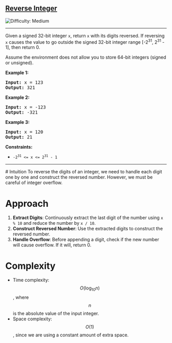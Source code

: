 <h2><a href="https://leetcode.com/problems/reverse-integer">Reverse Integer</a></h2>
<img src='https://img.shields.io/badge/Difficulty-Medium-yellow' alt='Difficulty: Medium' />
<hr>
<p>Given a signed 32-bit integer <code>x</code>, return <code>x</code> with its digits reversed. If reversing <code>x</code> causes the value to go outside the signed 32-bit integer range [-2<sup>31</sup>, 2<sup>31</sup> - 1], then return 0.</p>

<p>Assume the environment does not allow you to store 64-bit integers (signed or unsigned).</p>

<p><strong class="example">Example 1:</strong></p>
<pre>
<strong>Input:</strong> x = 123
<strong>Output:</strong> 321
</pre>

<p><strong class="example">Example 2:</strong></p>
<pre>
<strong>Input:</strong> x = -123
<strong>Output:</strong> -321
</pre>

<p><strong class="example">Example 3:</strong></p>
<pre>
<strong>Input:</strong> x = 120
<strong>Output:</strong> 21
</pre>

<p><strong>Constraints:</strong></p>
<ul>
    <li><code>-2<sup>31</sup> <= x <= 2<sup>31</sup> - 1</code></li>
</ul>
<hr>
# Intuition
To reverse the digits of an integer, we need to handle each digit one by one and construct the reversed number. However, we must be careful of integer overflow.

# Approach
1. **Extract Digits**: Continuously extract the last digit of the number using `x % 10` and reduce the number by `x / 10`.
2. **Construct Reversed Number**: Use the extracted digits to construct the reversed number.
3. **Handle Overflow**: Before appending a digit, check if the new number will cause overflow. If it will, return 0.

# Complexity
- Time complexity: $$O(\log_{10} n)$$, where $$n$$ is the absolute value of the input integer.
- Space complexity: $$O(1)$$, since we are using a constant amount of extra space.

